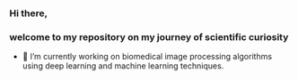 ### Hi there, 
### welcome to my repository on my journey of scientific curiosity

- 🔭 I’m currently working on biomedical image processing algorithms using deep learning and machine learning techniques.
<!-- ![CS_skills](https://github.com/makquel/makquel/blob/master/chart) -->

<!--
**makquel/makquel** is a ✨ _special_ ✨ repository because its `README.md` (this file) appears on your GitHub profile.

Here are some ideas to get you started:

- 🔭 I’m currently working on ...
- 🌱 I’m currently learning ...
- 👯 I’m looking to collaborate on ...
- 🤔 I’m looking for help with ...
- 💬 Ask me about ...
- 📫 How to reach me: ...
- 😄 Pronouns: ...
- ⚡ Fun fact: ...
-->
